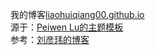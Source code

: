 ﻿我的博客<a href="liaohuiqiang00.github.io">liaohuiqiang00.github.io</a>
<br/>
源于：<a href="https://github.com/P233/3-Jekyll">Peiwen Lu的主题模板</a>
<br/>
参考：<a href="https://github.com/coolnameismy/coolnameismy.github.io">刘彦玮的博客</a>